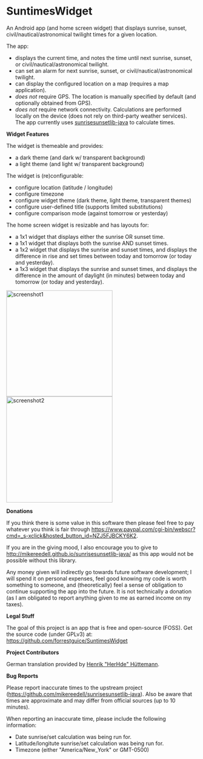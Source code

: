 # SuntimesWidget
An Android app (and home screen widget) that displays sunrise, sunset, civil/nautical/astronomical twilight times for a given location.


The app:
* displays the current time, and notes the time until next sunrise, sunset, or civil/nautical/astronomical twilight.
* can set an alarm for next sunrise, sunset, or civil/nautical/astronomical twilight.
* can display the configured location on a map (requires a map application).
* *does not* require GPS. The location is manually specified by default (and optionally obtained from GPS).
* *does not* require network connectivity. Calculations are performed locally on the device (does not rely on third-party weather services). The app currently uses [sunrisesunsetlib-java](http://mikereedell.github.io/sunrisesunsetlib-java/) to calculate times.


**Widget Features**

The widget is themeable and provides:
* a dark theme (and dark w/ transparent background)
* a light theme (and light w/ transparent background)

The widget is (re)configurable:
* configure location (latitude / longitude)
* configure timezone
* configure widget theme (dark theme, light theme, transparent themes)
* configure user-defined title (supports limited substitutions)
* configure comparison mode (against tomorrow or yesterday)

The home screen widget is resizable and has layouts for:
* a 1x1 widget that displays either the sunrise OR sunset time.
* a 1x1 widget that displays both the sunrise AND sunset times.
* a 1x2 widget that displays the sunrise and sunset times, and displays the difference in rise and set times between today and tomorrow (or today and yesterday).
* a 1x3 widget that displays the sunrise and sunset times, and displays the difference in the amount of daylight (in minutes) between today and tomorrow (or today and yesterday).


<img alt="screenshot1" src='https://cloud.githubusercontent.com/assets/10246147/14938297/ab3697ee-0ed3-11e6-80c2-a9611c1f20cc.png' width="280px" />

<img alt="screenshot2" src='https://cloud.githubusercontent.com/assets/10246147/14938299/ad52bc2e-0ed3-11e6-8916-9b7e75057a62.png' width="280px" />


**Donations**

If you think there is some value in this software then please feel free to pay whatever you think is fair through <a href="https://www.paypal.com/cgi-bin/webscr?cmd=_s-xclick&hosted_button_id=NZJ5FJBCKY6K2">https://www.paypal.com/cgi-bin/webscr?cmd=_s-xclick&hosted_button_id=NZJ5FJBCKY6K2</a>.

If you are in the giving mood, I also encourage you to give to <a href="http://mikereedell.github.io/sunrisesunsetlib-java/">http://mikereedell.github.io/sunrisesunsetlib-java/</a> as this app would not be possible without this library.

Any money given will indirectly go towards future software development; I will spend it on personal expenses, feel good knowing my code is worth something to someone, and (theoretically) feel a sense of obligation to continue supporting the app into the future. It is not technically a donation (as I am obligated to report anything given to me as earned income on my taxes).


**Legal Stuff**

The goal of this project is an app that is free and open-source (FOSS). Get the source code (under GPLv3) at: https://github.com/forrestguice/SuntimesWidget


**Project Contributors**

German translation provided by <u>Henrik "HerHde" Hüttemann</u>.

**Bug Reports**

Please report inaccurate times to the upstream project (https://github.com/mikereedell/sunrisesunsetlib-java). Also be aware that times are approximate and may differ from official sources (up to 10 minutes).

When reporting an inaccurate time, please include the following information:

* Date sunrise/set calculation was being run for.
* Latitude/longitute sunrise/set calculation was being run for.
* Timezone (either "America/New_York" or GMT-0500)





